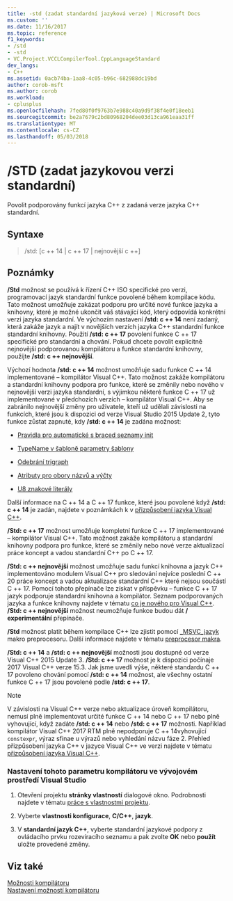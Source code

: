 ```yaml
---
title: -std (zadat standardní jazyková verze) | Microsoft Docs
ms.custom: ''
ms.date: 11/16/2017
ms.topic: reference
f1_keywords:
- /std
- -std
- VC.Project.VCCLCompilerTool.CppLanguageStandard
dev_langs:
- C++
ms.assetid: 0acb74ba-1aa8-4c05-b96c-682988dc19bd
author: corob-msft
ms.author: corob
ms.workload:
- cplusplus
ms.openlocfilehash: 7fed80f0f9763b7e988c40a9d9f38f4e0f18eeb1
ms.sourcegitcommit: be2a7679c2bd80968204dee03d13ca961eaa31ff
ms.translationtype: MT
ms.contentlocale: cs-CZ
ms.lasthandoff: 05/03/2018
---
```

# <a name="std-specify-language-standard-version"></a>/STD (zadat jazykovou verzi standardní)

Povolit podporovány funkcí jazyka C++ z zadaná verze jazyka C++ standardní.

## <a name="syntax"></a>Syntaxe

> /std: [c ++ 14 | c ++ 17 | nejnovější c ++]

## <a name="remarks"></a>Poznámky

**/Std** možnost se používá k řízení C++ ISO specifické pro verzi, programovací jazyk standardní funkce povolené během kompilace kódu. Tato možnost umožňuje zakázat podporu pro určité nové funkce jazyka a knihovny, které je možné ukončit váš stávající kód, který odpovídá konkrétní verzi jazyka standardní. Ve výchozím nastavení **/std: c ++ 14** není zadaný, která zakáže jazyk a najít v novějších verzích jazyka C++ standardní funkce standardní knihovny. Použití **/std: c ++ 17** povolení funkce C ++ 17 specifické pro standardní a chování. Pokud chcete povolit explicitně nejnovější podporovanou kompilátoru a funkce standardní knihovny, použijte **/std: c ++ nejnovější**.

Výchozí hodnota **/std: c ++ 14** možnost umožňuje sadu funkce C ++ 14 implementované – kompilátor Visual C++. Tato možnost zakáže kompilátoru a standardní knihovny podpora pro funkce, které se změnily nebo nového v nejnovější verzi jazyka standardní, s výjimkou některé funkce C ++ 17 už implementované v předchozích verzích – kompilátor Visual C++. Aby se zabránilo nejnovější změny pro uživatele, kteří už udělali závislosti na funkcích, které jsou k dispozici od verze Visual Studio 2015 Update 2, tyto funkce zůstat zapnuté, kdy **/std: c ++ 14** je zadána možnost:

- [Pravidla pro automatické s braced seznamy init](http://www.open-std.org/jtc1/sc22/wg21/docs/papers/2014/n3922.html)

- [TypeName v šabloně parametry šablony](http://www.open-std.org/jtc1/sc22/wg21/docs/papers/2014/n4051.html)

- [Odebrání trigraph](http://www.open-std.org/jtc1/sc22/wg21/docs/papers/2014/n4086.html)

- [Atributy pro obory názvů a výčty](http://www.open-std.org/jtc1/sc22/wg21/docs/papers/2014/n4266.html)

- [U8 znakové literály](http://www.open-std.org/jtc1/sc22/wg21/docs/papers/2014/n4267.html)

Další informace na C ++ 14 a C ++ 17 funkce, které jsou povolené když **/std: c ++ 14** je zadán, najdete v poznámkách k v [přizpůsobení jazyka Visual C++](../../visual-cpp-language-conformance.md).
  
**/Std: c ++ 17** možnost umožňuje kompletní funkce C ++ 17 implementované – kompilátor Visual C++. Tato možnost zakáže kompilátoru a standardní knihovny podpora pro funkce, které se změnily nebo nové verze aktualizací práce koncept a vadou standardní C++ po C ++ 17.  
  
**/Std: c ++ nejnovější** možnost umožňuje sadu funkcí knihovna a jazyk C++ implementováno modulem Visual C++ pro sledování nejvíce poslední C ++ 20 práce koncept a vadou aktualizace standardní C++ které nejsou součástí C ++ 17. Pomocí tohoto přepínače lze získat v příspěvku – funkce C ++ 17 jazyk podporuje standardní knihovna a kompilátor. Seznam podporovaných jazyka a funkce knihovny najdete v tématu [co je nového pro Visual C++](../../what-s-new-for-visual-cpp-in-visual-studio.md). **/Std: c ++ nejnovější** možnost neumožňuje funkce budou dát **/ experimentální** přepínače.  
  
**/Std** možnost platit během kompilace C++ lze zjistit pomocí [ \_MSVC\_jazyk](../../preprocessor/predefined-macros.md) makro preprocesoru. Další informace najdete v tématu [preprocesor makra](../../preprocessor/predefined-macros.md).

**/Std: c ++ 14** a **/std: c ++ nejnovější** možnosti jsou dostupné od verze Visual C++ 2015 Update 3. **/Std: c ++ 17** možnost je k dispozici počínaje 2017 Visual C++ verze 15.3. Jak jsme uvedli výše, některé standardu C ++ 17 povoleno chování pomocí **/std: c ++ 14** možnost, ale všechny ostatní funkce C ++ 17 jsou povolené podle **/std: c ++ 17**.
  
> [!NOTE]
> V závislosti na Visual C++ verze nebo aktualizace úroveň kompilátoru, nemusí plně implementovat určité funkce C ++ 14 nebo C ++ 17 nebo plně vyhovující, když zadáte **/std: c ++ 14** nebo **/std: c ++ 17** možnosti. Například kompilátor Visual C++ 2017 RTM plně nepodporuje C ++ 14vyhovující `constexpr`, výraz sfinae u výrazů nebo vyhledání názvu fáze 2. Přehled přizpůsobení jazyka C++ v jazyce Visual C++ ve verzi najdete v tématu [přizpůsobení jazyka Visual C++](../../visual-cpp-language-conformance.md). 
  
### <a name="to-set-this-compiler-option-in-the-visual-studio-development-environment"></a>Nastavení tohoto parametru kompilátoru ve vývojovém prostředí Visual Studio  
  
1.  Otevření projektu **stránky vlastností** dialogové okno. Podrobnosti najdete v tématu [práce s vlastnostmi projektu](../../ide/working-with-project-properties.md).  
  
2.  Vyberte **vlastnosti konfigurace**, **C/C++**, **jazyk**.  
  
3.  V **standardní jazyk C++**, vyberte standardní jazykové podpory z ovládacího prvku rozevíracího seznamu a pak zvolte **OK** nebo **použít** uložte provedené změny.  
  
## <a name="see-also"></a>Viz také  
  
[Možnosti kompilátoru](../../build/reference/compiler-options.md)   
[Nastavení možností kompilátoru](../../build/reference/setting-compiler-options.md)   
